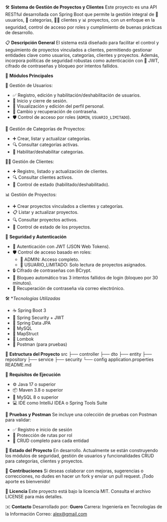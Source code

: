 🛠️ **Sistema de Gestión de Proyectos y Clientes**
Este proyecto es una API RESTful desarrollada con Spring Boot que permite la gestión integral de 👤 usuarios, 📁 categorías, 🧑‍💼 clientes y 📊 proyectos, con un enfoque en la seguridad, control de acceso por roles y cumplimiento de buenas prácticas de desarrollo.


📋 **Descripción General**
El sistema está diseñado para facilitar el control y seguimiento de proyectos vinculados a clientes, permitiendo gestionar entidades clave como usuarios, categorías, clientes y proyectos. Además, incorpora políticas de seguridad robustas como autenticación con 🔐 JWT, cifrado de contraseñas y bloqueo por intentos fallidos.


🧩 **Módulos Principales**

👤 Gestión de Usuarios:
* ✅ Registro, edición y habilitación/deshabilitación de usuarios.
* 🔐 Inicio y cierre de sesión.
* 🧾 Visualización y edición del perfil personal.
* 🔄 Cambio y recuperación de contraseña.
* 🛡️ Control de acceso por roles (`ADMIN`, `USUARIO_LIMITADO`).

📁 Gestión de Categorías de Proyectos:
* ➕ Crear, listar y actualizar categorías.
* 🔍 Consultar categorías activas.
* 🔄 Habilitar/deshabilitar categorías.

🧑‍💼 Gestión de Clientes:
* ➕ Registro, listado y actualización de clientes.
* 🔍 Consultar clientes activos.
* 🔄 Control de estado (habilitado/deshabilitado).

📊 Gestión de Proyectos:
* ➕ Crear proyectos vinculados a clientes y categorías.
* 📋 Listar y actualizar proyectos.
* 🔍 Consultar proyectos activos.
* 🔄 Control de estado de los proyectos.

🔐 **Seguridad y Autenticación**
* 🔑 Autenticación con JWT (JSON Web Tokens).
* 🛡️ Control de acceso basado en roles:
  * 👑 ADMIN: Acceso completo.
  * 👤 USUARIO\_LIMITADO: Solo lectura de proyectos asignados.
* 🔒 Cifrado de contraseñas con BCrypt.
* 🚫 Bloqueo automático tras 3 intentos fallidos de login (bloqueo por 30 minutos).
* 📧 Recuperación de contraseña vía correo electrónico.

🛠️ **Tecnologías Utilizadas*
* ☕ Spring Boot 3
* 🔐 Spring Security + JWT
* 💾 Spring Data JPA
* 🐬 MySQL
* 🧬 MapStruct
* 🧩 Lombok
* 🧪 Postman (para pruebas)

📁 **Estructura del Proyecto**
src
├── controller
├── dto
├── entity
├── repository
├── service
├── security
└── config
application.properties
README.md


🚀 **Requisitos de Ejecución**
* ⚙️ Java 17 o superior
* 📦 Maven 3.8 o superior
* 🐬 MySQL 8 o superior
* 💻 IDE como IntelliJ IDEA o Spring Tools Suite

🧪 **Pruebas y Postman**
Se incluye una colección de pruebas con Postman para validar:
* ✅ Registro e inicio de sesión
* 🔐 Protección de rutas por rol
* 🔄 CRUD completo para cada entidad

📌 **Estado del Proyecto**
En desarrollo.
Actualmente se están construyendo los módulos de seguridad, gestión de usuarios y funcionalidades CRUD para categorías, clientes y proyectos.

🤝 **Contribuciones**
Si deseas colaborar con mejoras, sugerencias o correcciones, no dudes en hacer un fork y enviar un pull request. ¡Todo aporte es bienvenido!

📄 **Licencia**
Este proyecto está bajo la licencia MIT. Consulta el archivo LICENSE para más detalles.


✉️ **Contacto**
Desarrollado por: **Guero**
Carrera: Ingeniería en Tecnologías de la Información
Correo: alex@gmail.com

